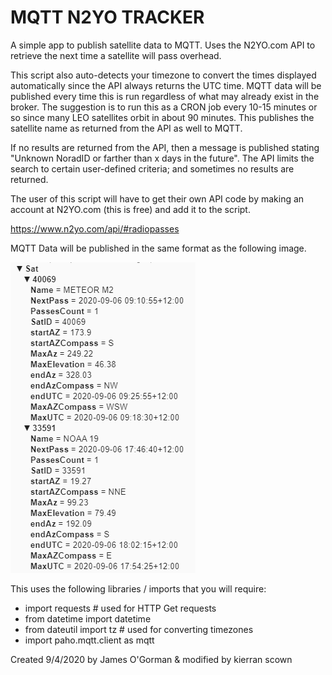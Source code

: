 # MQTT N2YO TRACKER
A simple app to publish satellite data to MQTT.
Uses the N2YO.com API to retrieve the next time a satellite will pass overhead.

This script also auto-detects your timezone to convert the times displayed automatically since the API always returns the UTC time. MQTT data will be published every time this is run regardless of what may already exist in the broker. The suggestion is to run this as a CRON job every 10-15 minutes or so since many LEO satellites orbit in about 90 minutes. This publishes the satellite name as returned from the API as well to MQTT.

If no results are returned from the API, then a message is published stating "Unknown NoradID or farther than x days in the future". The API limits the search to certain user-defined criteria; and sometimes no results are returned.

The user of this script will have to get their own API code by making an account at N2YO.com (this is free) and add it to the script.

https://www.n2yo.com/api/#radiopasses

MQTT Data will be published in the same format as the following image.

![MQTT Data](/sattracker.PNG)

This uses the following libraries / imports that you will require:
  * import requests  # used for HTTP Get requests
  * from datetime import datetime
  * from dateutil import tz  # used for converting timezones
  * import paho.mqtt.client as mqtt


Created 9/4/2020 by James O'Gorman & modified by kierran scown

